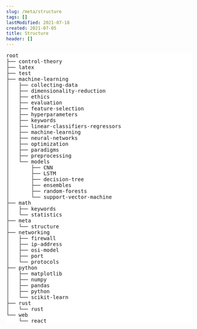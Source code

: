 ```yaml
---
slug: /meta/structure
tags: []
lastModified: 2021-07-18
created: 2021-07-05
title: Structure
header: []
---
```


<pre style="background-color: white;">
root 
├── control-theory
├── latex
├── test
├── machine-learning
│   ├── collecting-data
│   ├── dimensionality-reduction
│   ├── ethics
│   ├── evaluation
│   ├── feature-selection
│   ├── hyperparameters
│   ├── keywords
│   ├── linear-classifiers-regressors
│   ├── machine-learning
│   ├── neural-networks
│   ├── optimization
│   ├── paradigms
│   ├── preprocessing
│   └── models
│       ├── CNN
│       ├── LSTM
│       ├── decision-tree
│       ├── ensembles
│       ├── random-forests
│       └── support-vector-machine
├── math
│   ├── keywords
│   └── statistics
├── meta
│   └── structure
├── networking
│   ├── firewall
│   ├── ip-address
│   ├── osi-model
│   ├── port
│   └── protocols
├── python
│   ├── matplotlib
│   ├── numpy
│   ├── pandas
│   ├── python
│   └── scikit-learn
├── rust
│   └── rust
└── web
    └── react
</pre>
